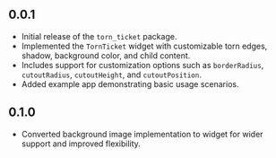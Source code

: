 ## 0.0.1

* Initial release of the `torn_ticket` package.
* Implemented the `TornTicket` widget with customizable torn edges, shadow, background color, and child content.
* Includes support for customization options such as `borderRadius`, `cutoutRadius`, `cutoutHeight`, and `cutoutPosition`.
* Added example app demonstrating basic usage scenarios.

## 0.1.0

* Converted background image implementation to  widget for wider support and improved flexibility.

